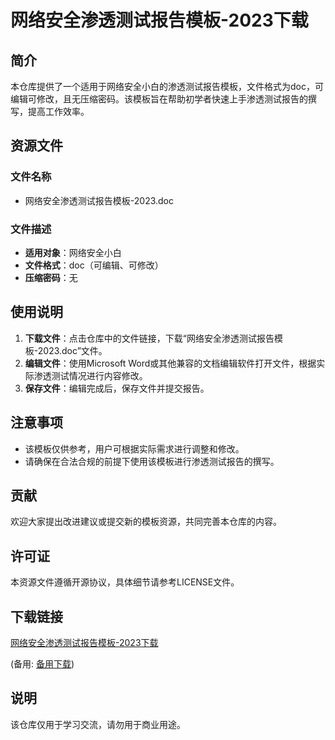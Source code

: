 # 网络安全渗透测试报告模板-2023下载

## 简介

本仓库提供了一个适用于网络安全小白的渗透测试报告模板，文件格式为doc，可编辑可修改，且无压缩密码。该模板旨在帮助初学者快速上手渗透测试报告的撰写，提高工作效率。

## 资源文件

### 文件名称
- 网络安全渗透测试报告模板-2023.doc

### 文件描述
- **适用对象**：网络安全小白
- **文件格式**：doc（可编辑、可修改）
- **压缩密码**：无

## 使用说明

1. **下载文件**：点击仓库中的文件链接，下载“网络安全渗透测试报告模板-2023.doc”文件。
2. **编辑文件**：使用Microsoft Word或其他兼容的文档编辑软件打开文件，根据实际渗透测试情况进行内容修改。
3. **保存文件**：编辑完成后，保存文件并提交报告。

## 注意事项

- 该模板仅供参考，用户可根据实际需求进行调整和修改。
- 请确保在合法合规的前提下使用该模板进行渗透测试报告的撰写。

## 贡献

欢迎大家提出改进建议或提交新的模板资源，共同完善本仓库的内容。

## 许可证

本资源文件遵循开源协议，具体细节请参考LICENSE文件。

## 下载链接
[网络安全渗透测试报告模板-2023下载](https://pan.quark.cn/s/d9c4e107abac) 

(备用: [备用下载](https://pan.baidu.com/s/16TUous6Vl9BPyV6dDgrYdw?pwd=1234))

## 说明

该仓库仅用于学习交流，请勿用于商业用途。
